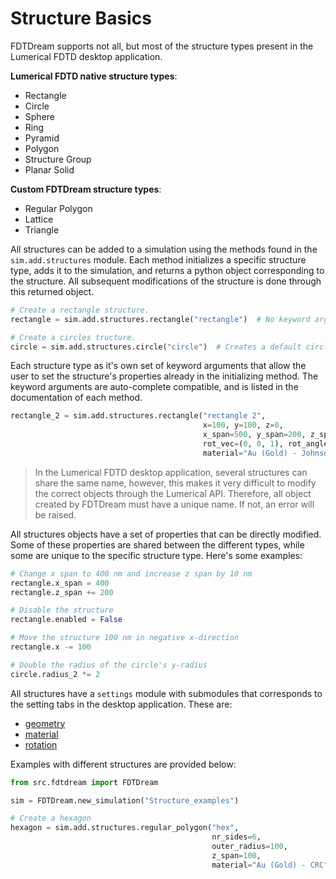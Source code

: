 # Structure Basics

FDTDream supports not all, but most of the structure types present in the Lumerical FDTD desktop application.

**Lumerical FDTD native structure types**:
- Rectangle
- Circle
- Sphere
- Ring
- Pyramid
- Polygon
- Structure Group
- Planar Solid

**Custom FDTDream structure types**:
- Regular Polygon
- Lattice
- Triangle

All structures can be added to a simulation using the methods found in the `sim.add.structures` module. 
Each method initializes a specific structure type, adds it to the simulation, and returns a python object corresponding 
to the structure. All subsequent modifications of the structure is done through this returned object.

```python
# Create a rectangle structure.
rectangle = sim.add.structures.rectangle("rectangle")  # No keyword arguments -> rectangle with default values. Def. position is (0, 0, 0).

# Create a circles tructure.
circle = sim.add.structures.circle("circle")  # Creates a default circle
```
Each structure type as it's own set of keyword arguments that 
allow the user to set the structure's properties already in the initializing method. The keyword arguments are 
auto-complete compatible, and is listed in the documentation of each method.
```python
rectangle_2 = sim.add.structures.rectangle("rectangle 2", 
                                           x=100, y=100, z=0, 
                                           x_span=500, y_span=200, z_span=100, 
                                           rot_vec=(0, 0, 1), rot_angle=45,
                                           material="Au (Gold) - Johnson and Christy")
```
>In the Lumerical FDTD desktop application, several structures can share the same name, however, this makes it very difficult to modify the correct objects through the Lumerical API. Therefore, all object created by FDTDream must have a unique name. If not, an error will be raised.


All structures objects have a set of properties that can be directly modified. Some of these properties are shared between the different types, while some are unique to the specific structure type. Here's some examples:

```python
# Change x span to 400 nm and increase z span by 10 nm
rectangle.x_span = 400
rectangle.z_span += 200

# Disable the structure
rectangle.enabled = False

# Move the structure 100 nm in negative x-direction
rectangle.x -= 100

# Double the radius of the circle's y-radius
circle.radius_2 *= 2
```

All structures have a `settings` module with submodules that corresponds to the setting tabs in the desktop application. These are:
- [geometry](../Getting%20started/Geometry%20module.md)
- [material](Material%20module.md)
- [rotation](Rotation%20module.md)

Examples with different structures are provided below:

```python
from src.fdtdream import FDTDream

sim = FDTDream.new_simulation("Structure_examples")

# Create a hexagon
hexagon = sim.add.structures.regular_polygon("hex",
                                             nr_sides=6, 
                                             outer_radius=100,
                                             z_span=100,
                                             material="Au (Gold) - CRC")

```